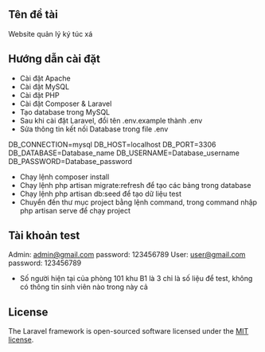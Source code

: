 ## Tên đề tài

Website quản lý ký túc xá

## Hướng dẫn cài đặt

- Cài đặt Apache
- Cài đặt MySQL
- Cài đặt PHP
- Cài đặt Composer & Laravel
- Tạo database trong MySQL
- Sau khi cài đặt Laravel, đổi tên .env.example thành .env
- Sửa thông tin kết nối Database trong file .env

DB_CONNECTION=mysql
DB_HOST=localhost
DB_PORT=3306
DB_DATABASE=Database_name
DB_USERNAME=Database_username
DB_PASSWORD=Database_password

- Chạy lệnh composer install
- Chạy lệnh php artisan migrate:refresh  để tạo các bảng trong database
- Chạy lệnh php artisan db:seed  để tạo dữ liệu test
- Chuyển đến thư mục project bằng lệnh command, trong command nhập php artisan serve để chạy project

## Tài khoản test

Admin: admin@gmail.com   password: 123456789
User: user@gmail.com     password: 123456789

- Số người hiện tại của phòng 101 khu B1 là 3 chỉ là số liệu để test, không có thông tin sinh viên nào trong này cả

## License

The Laravel framework is open-sourced software licensed under the [MIT license](https://opensource.org/licenses/MIT).
